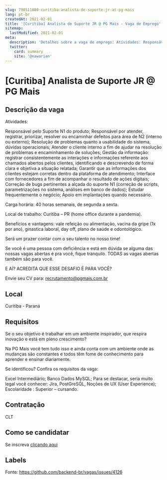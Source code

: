 ```yaml
---
slug: 798511880-curitiba-analista-de-suporte-jr-at-pg-mais
lang: pt-br
createdAt: 2021-02-01
title: '[Curitiba] Analista de Suporte JR @ PG Mais - Vaga de Emprego'
sitemap:
  lastModified: 2021-02-01
meta:
  description: 'Detalhes sobre a vaga de emprego: Atividades: Responsável pelo Suporte N1 do produto; Responsável por atender, registrar, priorizar, resolver ou encaminhar defeitos para área de N2 (interno ou externo); Resolução de problemas quanto a usabilidade do sistema, dúvidas operacionais; Atender o cliente interno a fim de ajudar na resolução de problemas e encaminhamento de soluções; Gestão da informação: registrar consistentemente as interações e informações referente aos chamados abertos pelos clientes, identificando e descrevendo de forma clara e objetiva a situação relatada; Garantir que as informações dos clientes estejam corretas dentro da plataforma de atendimento; Interface com fornecedores a fim de acompanhar o resultado de ações digitais; Correção de bugs pertinentes a alçada do suporte N1 (correção de scripts, parametrizações no sistema, análises em banco de dados); Estudar frequentemente o negócio; Apoio em implantações quando necessário. Carga horária: 40 horas semanais, de segunda a sexta. Local de trabalho: Curitiba – PR (home office durante a pandemia). Benefícios e vantagens: vale refeição ou alimentação, vacina da gripe (1x por ano), ginastica laboral, day off, plano de saúde e odontológico. Será um prazer contar com o seu talento no nosso time! Se você é uma pessoa com deficiência e está em dúvida se alguma das nossas vagas abertas é pra você, fique tranquilo. TODAS as vagas abertas também são para você. E AÍ? ACREDITA QUE ESSE DESAFIO É PARA VOCÊ? Envie seu CV para: recrutamento@pgmais.com.br'
  twitter:
    card: summary
    site: '@nawarian'
---
```


# [Curitiba] Analista de Suporte JR @ PG Mais

## Descrição da vaga

Atividades:

Responsável pelo Suporte N1 do produto;
Responsável por atender, registrar, priorizar, resolver ou encaminhar defeitos para área de N2 (interno ou externo);
Resolução de problemas quanto a usabilidade do sistema, dúvidas operacionais;
Atender o cliente interno a fim de ajudar na resolução de problemas e encaminhamento de soluções;
Gestão da informação: registrar consistentemente as interações e informações referente aos chamados abertos pelos clientes, identificando e descrevendo de forma clara e objetiva a situação relatada;
Garantir que as informações dos clientes estejam corretas dentro da plataforma de atendimento;
Interface com fornecedores a fim de acompanhar o resultado de ações digitais;
Correção de bugs pertinentes a alçada do suporte N1 (correção de scripts, parametrizações no sistema, análises em banco de dados);
Estudar frequentemente o negócio;
Apoio em implantações quando necessário.

Carga horária: 40 horas semanais, de segunda a sexta.

Local de trabalho: Curitiba – PR (home office durante a pandemia).

Benefícios e vantagens: vale refeição ou alimentação, vacina da gripe (1x por ano), ginastica laboral, day off, plano de saúde e odontológico.

Será um prazer contar com o seu talento no nosso time!

Se você é uma pessoa com deficiência e está em dúvida se alguma das nossas vagas abertas é pra você, fique tranquilo. TODAS as vagas abertas também são para você.

E AÍ? ACREDITA QUE ESSE DESAFIO É PARA VOCÊ?

Envie seu CV para: recrutamento@pgmais.com.br

## Local

Curitiba - Paraná

## Requisitos

Se o seu objetivo é trabalhar em um ambiente inspirador, que respira inovação e está em pleno crescimento?

Na PG Mais você tem tudo isso e ainda conta com um ambiente onde as mudanças são constantes e todos têm fome de conhecimento para aprender e ensinar diariamente.

Se identificou? Confira os requisitos da vaga:

Excel Intermediário;
Banco Dados MySQL;
Para se destacar, seria muito legal você conhecer: Jira, PostGreSQL, Noções de UX (User Experience);
Escolaridade : Superior – cursando.

## Contratação

CLT

## Como se candidatar

Se inscreva [clicando aqui](https://www.pyjobs.com.br/job/2037)

## Labels



Fonte: https://github.com/backend-br/vagas/issues/4126